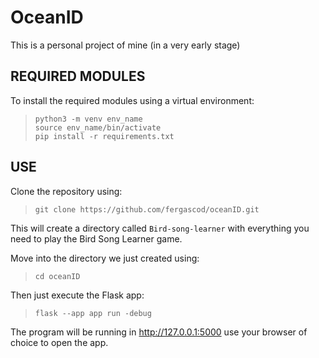 # OceanID

This is a personal project of mine (in a very early stage)

## REQUIRED MODULES

To install the required modules using a virtual environment:

> ```
> python3 -m venv env_name
> source env_name/bin/activate
> pip install -r requirements.txt
> ```

## USE

Clone the repository using:

> ```
> git clone https://github.com/fergascod/oceanID.git
> ```

This will create a directory called `Bird-song-learner` with everything you need to play the Bird Song Learner game.

Move into the directory we just created using:

> ```
> cd oceanID
> ```

Then just execute the Flask app:
> ```
> flask --app app run -debug
> ```

The program will be running in http://127.0.0.1:5000 use your browser of choice to open the app.

